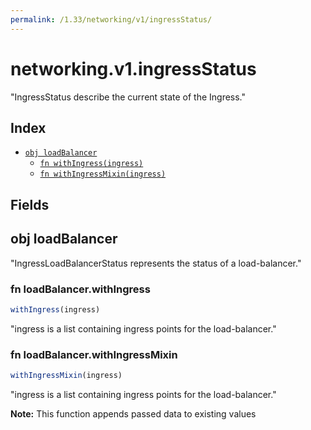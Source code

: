 ```yaml
---
permalink: /1.33/networking/v1/ingressStatus/
---
```


# networking.v1.ingressStatus

"IngressStatus describe the current state of the Ingress."

## Index

* [`obj loadBalancer`](#obj-loadbalancer)
  * [`fn withIngress(ingress)`](#fn-loadbalancerwithingress)
  * [`fn withIngressMixin(ingress)`](#fn-loadbalancerwithingressmixin)

## Fields

## obj loadBalancer

"IngressLoadBalancerStatus represents the status of a load-balancer."

### fn loadBalancer.withIngress

```ts
withIngress(ingress)
```

"ingress is a list containing ingress points for the load-balancer."

### fn loadBalancer.withIngressMixin

```ts
withIngressMixin(ingress)
```

"ingress is a list containing ingress points for the load-balancer."

**Note:** This function appends passed data to existing values